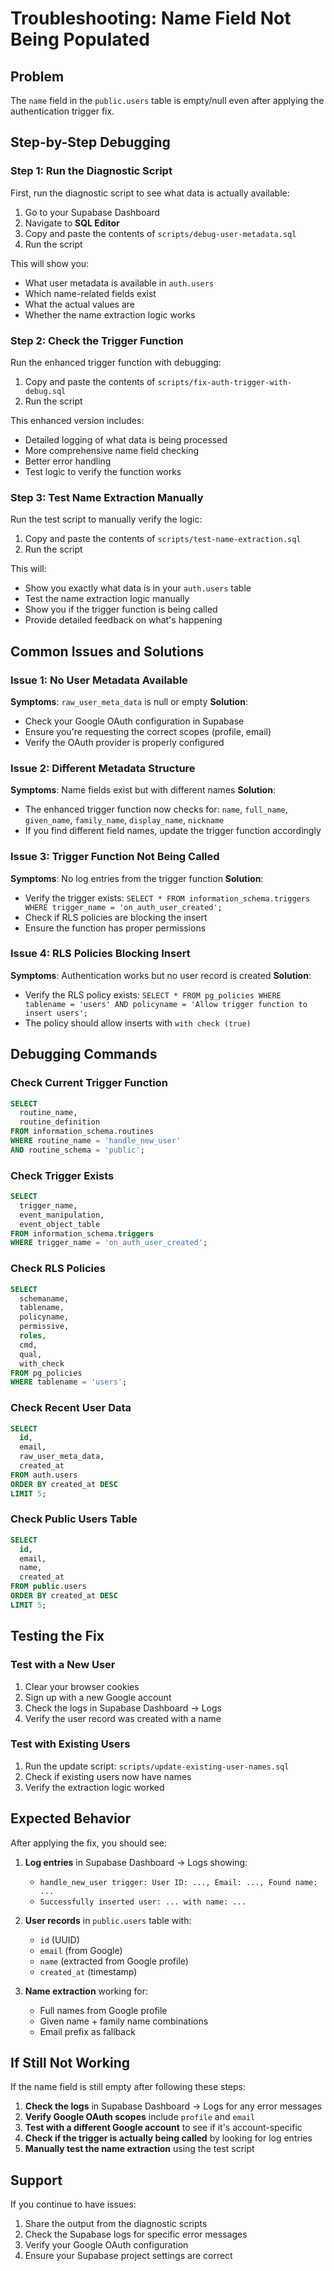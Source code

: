 # Troubleshooting: Name Field Not Being Populated

## Problem
The `name` field in the `public.users` table is empty/null even after applying the authentication trigger fix.

## Step-by-Step Debugging

### Step 1: Run the Diagnostic Script
First, run the diagnostic script to see what data is actually available:

1. Go to your Supabase Dashboard
2. Navigate to **SQL Editor**
3. Copy and paste the contents of `scripts/debug-user-metadata.sql`
4. Run the script

This will show you:
- What user metadata is available in `auth.users`
- Which name-related fields exist
- What the actual values are
- Whether the name extraction logic works

### Step 2: Check the Trigger Function
Run the enhanced trigger function with debugging:

1. Copy and paste the contents of `scripts/fix-auth-trigger-with-debug.sql`
2. Run the script

This enhanced version includes:
- Detailed logging of what data is being processed
- More comprehensive name field checking
- Better error handling
- Test logic to verify the function works

### Step 3: Test Name Extraction Manually
Run the test script to manually verify the logic:

1. Copy and paste the contents of `scripts/test-name-extraction.sql`
2. Run the script

This will:
- Show you exactly what data is in your `auth.users` table
- Test the name extraction logic manually
- Show you if the trigger function is being called
- Provide detailed feedback on what's happening

## Common Issues and Solutions

### Issue 1: No User Metadata Available
**Symptoms**: `raw_user_meta_data` is null or empty
**Solution**: 
- Check your Google OAuth configuration in Supabase
- Ensure you're requesting the correct scopes (profile, email)
- Verify the OAuth provider is properly configured

### Issue 2: Different Metadata Structure
**Symptoms**: Name fields exist but with different names
**Solution**: 
- The enhanced trigger function now checks for: `name`, `full_name`, `given_name`, `family_name`, `display_name`, `nickname`
- If you find different field names, update the trigger function accordingly

### Issue 3: Trigger Function Not Being Called
**Symptoms**: No log entries from the trigger function
**Solution**:
- Verify the trigger exists: `SELECT * FROM information_schema.triggers WHERE trigger_name = 'on_auth_user_created';`
- Check if RLS policies are blocking the insert
- Ensure the function has proper permissions

### Issue 4: RLS Policies Blocking Insert
**Symptoms**: Authentication works but no user record is created
**Solution**:
- Verify the RLS policy exists: `SELECT * FROM pg_policies WHERE tablename = 'users' AND policyname = 'Allow trigger function to insert users';`
- The policy should allow inserts with `with check (true)`

## Debugging Commands

### Check Current Trigger Function
```sql
SELECT 
  routine_name, 
  routine_definition 
FROM information_schema.routines 
WHERE routine_name = 'handle_new_user' 
AND routine_schema = 'public';
```

### Check Trigger Exists
```sql
SELECT 
  trigger_name, 
  event_manipulation, 
  event_object_table 
FROM information_schema.triggers 
WHERE trigger_name = 'on_auth_user_created';
```

### Check RLS Policies
```sql
SELECT 
  schemaname,
  tablename,
  policyname,
  permissive,
  roles,
  cmd,
  qual,
  with_check
FROM pg_policies 
WHERE tablename = 'users';
```

### Check Recent User Data
```sql
SELECT 
  id,
  email,
  raw_user_meta_data,
  created_at
FROM auth.users 
ORDER BY created_at DESC 
LIMIT 5;
```

### Check Public Users Table
```sql
SELECT 
  id,
  email,
  name,
  created_at
FROM public.users 
ORDER BY created_at DESC 
LIMIT 5;
```

## Testing the Fix

### Test with a New User
1. Clear your browser cookies
2. Sign up with a new Google account
3. Check the logs in Supabase Dashboard → Logs
4. Verify the user record was created with a name

### Test with Existing Users
1. Run the update script: `scripts/update-existing-user-names.sql`
2. Check if existing users now have names
3. Verify the extraction logic worked

## Expected Behavior

After applying the fix, you should see:

1. **Log entries** in Supabase Dashboard → Logs showing:
   - `handle_new_user trigger: User ID: ..., Email: ..., Found name: ...`
   - `Successfully inserted user: ... with name: ...`

2. **User records** in `public.users` table with:
   - `id` (UUID)
   - `email` (from Google)
   - `name` (extracted from Google profile)
   - `created_at` (timestamp)

3. **Name extraction** working for:
   - Full names from Google profile
   - Given name + family name combinations
   - Email prefix as fallback

## If Still Not Working

If the name field is still empty after following these steps:

1. **Check the logs** in Supabase Dashboard → Logs for any error messages
2. **Verify Google OAuth scopes** include `profile` and `email`
3. **Test with a different Google account** to see if it's account-specific
4. **Check if the trigger is actually being called** by looking for log entries
5. **Manually test the name extraction** using the test script

## Support

If you continue to have issues:
1. Share the output from the diagnostic scripts
2. Check the Supabase logs for specific error messages
3. Verify your Google OAuth configuration
4. Ensure your Supabase project settings are correct 